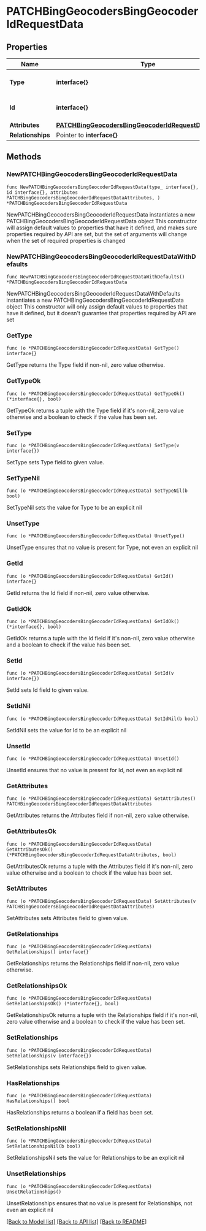 # PATCHBingGeocodersBingGeocoderIdRequestData

## Properties

Name | Type | Description | Notes
------------ | ------------- | ------------- | -------------
**Type** | **interface{}** | The resource&#39;s type | 
**Id** | **interface{}** | The resource&#39;s id | 
**Attributes** | [**PATCHBingGeocodersBingGeocoderIdRequestDataAttributes**](PATCHBingGeocodersBingGeocoderIdRequestDataAttributes.md) |  | 
**Relationships** | Pointer to **interface{}** |  | [optional] 

## Methods

### NewPATCHBingGeocodersBingGeocoderIdRequestData

`func NewPATCHBingGeocodersBingGeocoderIdRequestData(type_ interface{}, id interface{}, attributes PATCHBingGeocodersBingGeocoderIdRequestDataAttributes, ) *PATCHBingGeocodersBingGeocoderIdRequestData`

NewPATCHBingGeocodersBingGeocoderIdRequestData instantiates a new PATCHBingGeocodersBingGeocoderIdRequestData object
This constructor will assign default values to properties that have it defined,
and makes sure properties required by API are set, but the set of arguments
will change when the set of required properties is changed

### NewPATCHBingGeocodersBingGeocoderIdRequestDataWithDefaults

`func NewPATCHBingGeocodersBingGeocoderIdRequestDataWithDefaults() *PATCHBingGeocodersBingGeocoderIdRequestData`

NewPATCHBingGeocodersBingGeocoderIdRequestDataWithDefaults instantiates a new PATCHBingGeocodersBingGeocoderIdRequestData object
This constructor will only assign default values to properties that have it defined,
but it doesn't guarantee that properties required by API are set

### GetType

`func (o *PATCHBingGeocodersBingGeocoderIdRequestData) GetType() interface{}`

GetType returns the Type field if non-nil, zero value otherwise.

### GetTypeOk

`func (o *PATCHBingGeocodersBingGeocoderIdRequestData) GetTypeOk() (*interface{}, bool)`

GetTypeOk returns a tuple with the Type field if it's non-nil, zero value otherwise
and a boolean to check if the value has been set.

### SetType

`func (o *PATCHBingGeocodersBingGeocoderIdRequestData) SetType(v interface{})`

SetType sets Type field to given value.


### SetTypeNil

`func (o *PATCHBingGeocodersBingGeocoderIdRequestData) SetTypeNil(b bool)`

 SetTypeNil sets the value for Type to be an explicit nil

### UnsetType
`func (o *PATCHBingGeocodersBingGeocoderIdRequestData) UnsetType()`

UnsetType ensures that no value is present for Type, not even an explicit nil
### GetId

`func (o *PATCHBingGeocodersBingGeocoderIdRequestData) GetId() interface{}`

GetId returns the Id field if non-nil, zero value otherwise.

### GetIdOk

`func (o *PATCHBingGeocodersBingGeocoderIdRequestData) GetIdOk() (*interface{}, bool)`

GetIdOk returns a tuple with the Id field if it's non-nil, zero value otherwise
and a boolean to check if the value has been set.

### SetId

`func (o *PATCHBingGeocodersBingGeocoderIdRequestData) SetId(v interface{})`

SetId sets Id field to given value.


### SetIdNil

`func (o *PATCHBingGeocodersBingGeocoderIdRequestData) SetIdNil(b bool)`

 SetIdNil sets the value for Id to be an explicit nil

### UnsetId
`func (o *PATCHBingGeocodersBingGeocoderIdRequestData) UnsetId()`

UnsetId ensures that no value is present for Id, not even an explicit nil
### GetAttributes

`func (o *PATCHBingGeocodersBingGeocoderIdRequestData) GetAttributes() PATCHBingGeocodersBingGeocoderIdRequestDataAttributes`

GetAttributes returns the Attributes field if non-nil, zero value otherwise.

### GetAttributesOk

`func (o *PATCHBingGeocodersBingGeocoderIdRequestData) GetAttributesOk() (*PATCHBingGeocodersBingGeocoderIdRequestDataAttributes, bool)`

GetAttributesOk returns a tuple with the Attributes field if it's non-nil, zero value otherwise
and a boolean to check if the value has been set.

### SetAttributes

`func (o *PATCHBingGeocodersBingGeocoderIdRequestData) SetAttributes(v PATCHBingGeocodersBingGeocoderIdRequestDataAttributes)`

SetAttributes sets Attributes field to given value.


### GetRelationships

`func (o *PATCHBingGeocodersBingGeocoderIdRequestData) GetRelationships() interface{}`

GetRelationships returns the Relationships field if non-nil, zero value otherwise.

### GetRelationshipsOk

`func (o *PATCHBingGeocodersBingGeocoderIdRequestData) GetRelationshipsOk() (*interface{}, bool)`

GetRelationshipsOk returns a tuple with the Relationships field if it's non-nil, zero value otherwise
and a boolean to check if the value has been set.

### SetRelationships

`func (o *PATCHBingGeocodersBingGeocoderIdRequestData) SetRelationships(v interface{})`

SetRelationships sets Relationships field to given value.

### HasRelationships

`func (o *PATCHBingGeocodersBingGeocoderIdRequestData) HasRelationships() bool`

HasRelationships returns a boolean if a field has been set.

### SetRelationshipsNil

`func (o *PATCHBingGeocodersBingGeocoderIdRequestData) SetRelationshipsNil(b bool)`

 SetRelationshipsNil sets the value for Relationships to be an explicit nil

### UnsetRelationships
`func (o *PATCHBingGeocodersBingGeocoderIdRequestData) UnsetRelationships()`

UnsetRelationships ensures that no value is present for Relationships, not even an explicit nil

[[Back to Model list]](../README.md#documentation-for-models) [[Back to API list]](../README.md#documentation-for-api-endpoints) [[Back to README]](../README.md)


